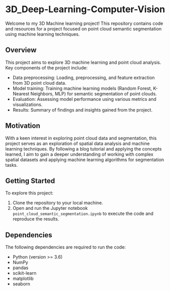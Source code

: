 # 3D_Deep-Learning-Computer-Vision


Welcome to my 3D Machine learning project! This repository contains code and resources for a project focused on point cloud semantic segmentation using machine learning techniques.

## Overview

This project aims to explore 3D machine learning and point cloud analysis. Key components of the project include:

- Data preprocessing: Loading, preprocessing, and feature extraction from 3D point cloud data.
- Model training: Training machine learning models (Random Forest, K-Nearest Neighbors, MLP) for semantic segmentation of point clouds.
- Evaluation: Assessing model performance using various metrics and visualizations.
- Results: Summary of findings and insights gained from the project.

## Motivation

With a keen interest in exploring point cloud data and segmentation, this project serves as an exploration of spatial data analysis and machine learning techniques. By following a blog tutorial and applying the concepts learned, I aim to gain a deeper understanding of working with complex spatial datasets and applying machine learning algorithms for segmentation tasks.

## Getting Started

To explore this project:
1. Clone the repository to your local machine.
2. Open and run the Jupyter notebook `point_cloud_semantic_segmentation.ipynb` to execute the code and reproduce the results.

## Dependencies

The following dependencies are required to run the code:
- Python (version >= 3.6)
- NumPy
- pandas
- scikit-learn
- matplotlib
- seaborn

